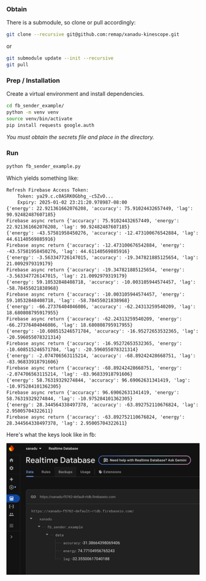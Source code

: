 

### Obtain

There is a submodule, so clone or pull accordingly:

```bash
git clone --recursive git@github.com:remap/xanadu-kinescope.git
```
or 
```bash
git submodule update --init --recursive
git pull 
```

### Prep / Installation

Create a virtual environment and install dependencies. 

```bash
cd fb_sender_example/
python -m venv venv
source venv/bin/activate
pip install requests google.auth
```

*You must obtain the secrets file and place in the directory.*


### Run

```python
python fb_sender_example.py
```

Which yields something like: 

```  
Refresh Firebase Access Token:
	Token: ya29.c.c0ASRK0Gbhg_-c5ZvO...
	Expiry: 2025-01-02 23:21:20.978987-08:00
{'energy': 22.921361662076208, 'accuracy': 75.91024432657449, 'lag': 90.92482487607185}
Firebase async return {'accuracy': 75.91024432657449, 'energy': 22.921361662076208, 'lag': 90.92482487607185}
{'energy': -43.57581958450276, 'accuracy': -12.473100676542884, 'lag': 44.61140569885916}
Firebase async return {'accuracy': -12.473100676542884, 'energy': -43.57581958450276, 'lag': 44.61140569885916}
{'energy': -3.563347726147015, 'accuracy': -19.347821885125654, 'lag': 21.0092979319179}
Firebase async return {'accuracy': -19.347821885125654, 'energy': -3.563347726147015, 'lag': 21.0092979319179}
{'energy': 59.10532848408718, 'accuracy': -10.003105944574457, 'lag': -58.78455021838968}
Firebase async return {'accuracy': -10.003105944574457, 'energy': 59.10532848408718, 'lag': -58.78455021838968}
{'energy': -66.27376404046086, 'accuracy': -62.24313259540209, 'lag': 18.680808795917955}
Firebase async return {'accuracy': -62.24313259540209, 'energy': -66.27376404046086, 'lag': 18.680808795917955}
{'energy': -10.608515246571784, 'accuracy': -16.95272653532365, 'lag': -20.596055078321314}
Firebase async return {'accuracy': -16.95272653532365, 'energy': -10.608515246571784, 'lag': -20.596055078321314}
{'energy': -2.074706563115214, 'accuracy': -68.89242428668751, 'lag': -83.96833918791606}
Firebase async return {'accuracy': -68.89242428668751, 'energy': -2.074706563115214, 'lag': -83.96833918791606}
{'energy': 58.76319329274844, 'accuracy': 96.69062631341419, 'lag': -10.975284101362305}
Firebase async return {'accuracy': 96.69062631341419, 'energy': 58.76319329274844, 'lag': -10.975284101362305}
{'energy': 28.344564338497378, 'accuracy': -63.892752110676824, 'lag': 2.95005704322611}
Firebase async return {'accuracy': -63.892752110676824, 'energy': 28.344564338497378, 'lag': 2.95005704322611}
```

Here's what the keys look like in fb:

![firebase screenshot](screenshot.png)


